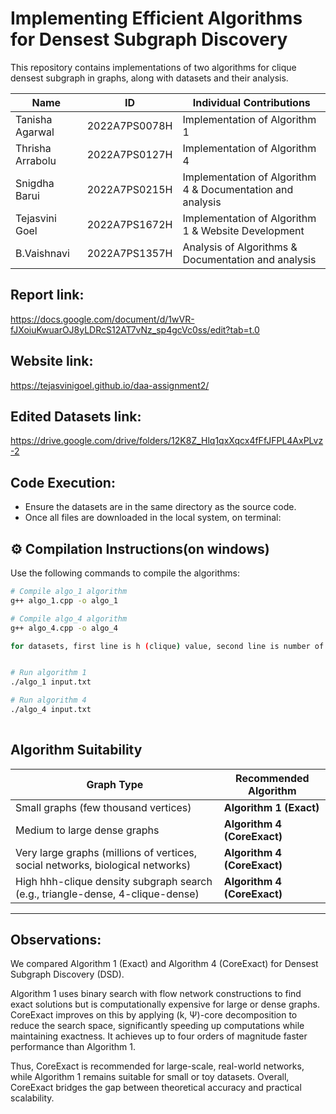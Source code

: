 # Implementing Efficient Algorithms for Densest Subgraph Discovery
This repository contains implementations of two algorithms for clique densest subgraph in graphs, along with datasets and their analysis.

| Name | ID | Individual Contributions |
|------|-------|-------|
| Tanisha Agarwal | 2022A7PS0078H | Implementation of Algorithm 1 |
| Thrisha Arrabolu | 2022A7PS0127H | Implementation of Algorithm 4 |
| Snigdha Barui | 2022A7PS0215H | Implementation of Algorithm 4 & Documentation and analysis |
| Tejasvini Goel | 2022A7PS1672H | Implementation of Algorithm 1 & Website Development |
| B.Vaishnavi | 2022A7PS1357H | Analysis of Algorithms & Documentation and analysis |

## Report link:
https://docs.google.com/document/d/1wVR-fJXoiuKwuarOJ8yLDRcS12AT7vNz_sp4gcVc0ss/edit?tab=t.0

## Website link:
https://tejasvinigoel.github.io/daa-assignment2/

## Edited Datasets link:
https://drive.google.com/drive/folders/12K8Z_Hlq1qxXqcx4fFfJFPL4AxPLvz-2

## Code Execution:
- Ensure the datasets are in the same directory as the source code.
- Once all files are downloaded in the local system, on terminal:

## ⚙️ Compilation Instructions(on windows)

Use the following commands to compile the algorithms:

```bash
# Compile algo_1 algorithm
g++ algo_1.cpp -o algo_1

# Compile algo_4 algorithm
g++ algo_4.cpp -o algo_4

for datasets, first line is h (clique) value, second line is number of vertices and edges and next lines are the edges.


# Run algorithm 1
./algo_1 input.txt

# Run algorithm 4
./algo_4 input.txt
 
```

## Algorithm Suitability

| Graph Type | Recommended Algorithm |
|------------|------------------------|
| Small graphs (few thousand vertices) | **Algorithm 1 (Exact)** |
| Medium to large dense graphs | **Algorithm 4 (CoreExact)** |
| Very large graphs (millions of vertices, social networks, biological networks) | **Algorithm 4 (CoreExact)** |
| High hhh-clique density subgraph search (e.g., triangle-dense, 4-clique-dense) | **Algorithm 4 (CoreExact)** |

---
## Observations:
We compared Algorithm 1 (Exact) and Algorithm 4 (CoreExact) for Densest Subgraph Discovery (DSD).

Algorithm 1 uses binary search with flow network constructions to find exact solutions but is computationally expensive for large or dense graphs. CoreExact improves on this by applying (k, Ψ)-core decomposition to reduce the search space, significantly speeding up computations while maintaining exactness. It achieves up to four orders of magnitude faster performance than Algorithm 1.

Thus, CoreExact is recommended for large-scale, real-world networks, while Algorithm 1 remains suitable for small or toy datasets. Overall, CoreExact bridges the gap between theoretical accuracy and practical scalability.


  
  
 
